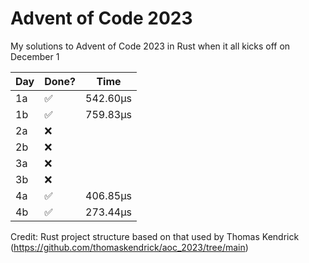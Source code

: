 # Advent of Code 2023
My solutions to Advent of Code 2023 in Rust when it all kicks off on December 1

| Day | Done? | Time      |
|-----|-------|-----------|
| 1a  | ✅     | 542.60µs  |
| 1b  | ✅     | 759.83µs  |
| 2a  | ❌     |           |
| 2b  | ❌     |           |
| 3a  | ❌     |           |
| 3b  | ❌     |           |
| 4a  | ✅     | 406.85µs  |
| 4b  | ✅     | 273.44µs  |

Credit: Rust project structure based on that used by Thomas Kendrick (https://github.com/thomaskendrick/aoc_2023/tree/main) 